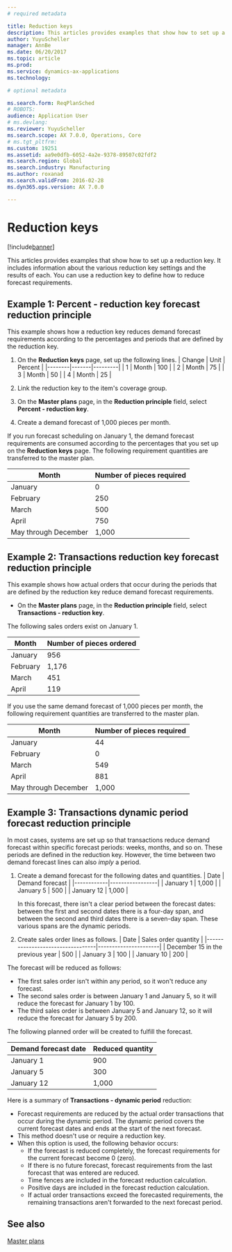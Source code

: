 ```yaml
---
# required metadata

title: Reduction keys
description: This articles provides examples that show how to set up a reduction key. It includes information about the various reduction key settings and the results of each. You can use a reduction key to define how to reduce forecast requirements.
author: YuyuScheller
manager: AnnBe
ms.date: 06/20/2017
ms.topic: article
ms.prod: 
ms.service: dynamics-ax-applications
ms.technology: 

# optional metadata

ms.search.form: ReqPlanSched
# ROBOTS: 
audience: Application User
# ms.devlang: 
ms.reviewer: YuyuScheller
ms.search.scope: AX 7.0.0, Operations, Core
# ms.tgt_pltfrm: 
ms.custom: 19251
ms.assetid: aa9e0dfb-6052-4a2e-9378-89507c02fdf2
ms.search.region: Global
ms.search.industry: Manufacturing
ms.author: roxanad
ms.search.validFrom: 2016-02-28
ms.dyn365.ops.version: AX 7.0.0

---
```


# Reduction keys

[!include[banner](../includes/banner.md)]


This articles provides examples that show how to set up a reduction key. It includes information about the various reduction key settings and the results of each. You can use a reduction key to define how to reduce forecast requirements.

Example 1: Percent - reduction key forecast reduction principle
---------------------------------------------------------------

This example shows how a reduction key reduces demand forecast requirements according to the percentages and periods that are defined by the reduction key.

1.  On the **Reduction keys** page, set up the following lines.
    | Change | Unit  | Percent |
    |--------|-------|---------|
    | 1      | Month | 100     |
    | 2      | Month | 75      |
    | 3      | Month | 50      |
    | 4      | Month | 25      |

2.  Link the reduction key to the item's coverage group.
3.  On the **Master plans** page, in the **Reduction principle** field, select **Percent - reduction key**.
4.  Create a demand forecast of 1,000 pieces per month.

If you run forecast scheduling on January 1, the demand forecast requirements are consumed according to the percentages that you set up on the **Reduction keys** page. The following requirement quantities are transferred to the master plan.

| Month                | Number of pieces required |
|----------------------|---------------------------|
| January              | 0                         |
| February             | 250                       |
| March                | 500                       |
| April                | 750                       |
| May through December | 1,000                     |

## Example 2: Transactions  reduction key forecast reduction principle
This example shows how actual orders that occur during the periods that are defined by the reduction key reduce demand forecast requirements.

-   On the **Master plans** page, in the **Reduction principle** field, select **Transactions - reduction key**.

The following sales orders exist on January 1.

| Month    | Number of pieces ordered |
|----------|--------------------------|
| January  | 956                      |
| February | 1,176                    |
| March    | 451                      |
| April    | 119                      |

If you use the same demand forecast of 1,000 pieces per month, the following requirement quantities are transferred to the master plan.

| Month                | Number of pieces required |
|----------------------|---------------------------|
| January              | 44                        |
| February             | 0                         |
| March                | 549                       |
| April                | 881                       |
| May through December | 1,000                     |

## Example 3: Transactions  dynamic period forecast reduction principle
In most cases, systems are set up so that transactions reduce demand forecast within specific forecast periods: weeks, months, and so on. These periods are defined in the reduction key. However, the time between two demand forecast lines can also *imply* a period.

1.  Create a demand forecast for the following dates and quantities.
    | Date       | Demand forecast |
    |------------|-----------------|
    | January 1  | 1,000           |
    | January 5  | 500             |
    | January 12 | 1,000           |

    In this forecast, there isn't a clear period between the forecast dates: between the first and second dates there is a four-day span, and between the second and third dates there is a seven-day span. These various spans are the dynamic periods.
2.  Create sales order lines as follows.
    | Date                             | Sales order quantity |
    |----------------------------------|----------------------|
    | December 15 in the previous year | 500                  |
    | January 3                        | 100                  |
    | January 10                       | 200                  |

The forecast will be reduced as follows:

-   The first sales order isn't within any period, so it won't reduce any forecast.
-   The second sales order is between January 1 and January 5, so it will reduce the forecast for January 1 by 100.
-   The third sales order is between January 5 and January 12, so it will reduce the forecast for January 5 by 200.

The following planned order will be created to fulfill the forecast.

| Demand forecast date | Reduced quantity |
|----------------------|------------------|
| January 1            | 900              |
| January 5            | 300              |
| January 12           | 1,000            |

Here is a summary of **Transactions - dynamic period** reduction:

-   Forecast requirements are reduced by the actual order transactions that occur during the dynamic period. The dynamic period covers the current forecast dates and ends at the start of the next forecast.
-   This method doesn't use or require a reduction key.
-   When this option is used, the following behavior occurs:
    -   If the forecast is reduced completely, the forecast requirements for the current forecast become 0 (zero).
    -   If there is no future forecast, forecast requirements from the last forecast that was entered are reduced.
    -   Time fences are included in the forecast reduction calculation.
    -   Positive days are included in the forecast reduction calculation.
    -   If actual order transactions exceed the forecasted requirements, the remaining transactions aren't forwarded to the next forecast period.


See also
--------

[Master plans](master-plans.md)



